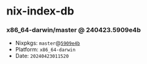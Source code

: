 # nix-index-db
### x86_64-darwin/master @ 240423.5909e4b
- Nixpkgs: `master`@[`5909e4b`](https://github.com/NixOS/nixpkgs/commit/5909e4b51e8ad802545b480a0060fcb7c520ee98)
- Platform: `x86_64-darwin`
- Date: `20240423011520`

